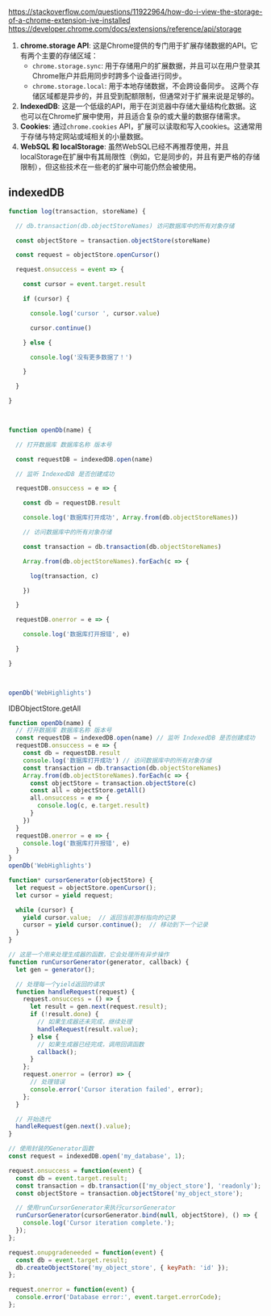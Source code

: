 
https://stackoverflow.com/questions/11922964/how-do-i-view-the-storage-of-a-chrome-extension-ive-installed
https://developer.chrome.com/docs/extensions/reference/api/storage

1. **chrome.storage API**: 这是Chrome提供的专门用于扩展存储数据的API。它有两个主要的存储区域：
    - `chrome.storage.sync`: 用于存储用户的扩展数据，并且可以在用户登录其Chrome账户并启用同步时跨多个设备进行同步。
    - `chrome.storage.local`: 用于本地存储数据，不会跨设备同步。
    这两个存储区域都是异步的，并且受到配额限制，但通常对于扩展来说是足够的。
2. **IndexedDB**: 这是一个低级的API，用于在浏览器中存储大量结构化数据。这也可以在Chrome扩展中使用，并且适合复杂的或大量的数据存储需求。
3. **Cookies**: 通过`chrome.cookies` API，扩展可以读取和写入cookies。这通常用于存储与特定网站或域相关的小量数据。
4. **WebSQL 和 localStorage**: 虽然WebSQL已经不再推荐使用，并且localStorage在扩展中有其局限性（例如，它是同步的，并且有更严格的存储限制），但这些技术在一些老的扩展中可能仍然会被使用。
    
## indexedDB

```js
function log(transaction, storeName) {

  // db.transaction(db.objectStoreNames) 访问数据库中的所有对象存储

  const objectStore = transaction.objectStore(storeName)

  const request = objectStore.openCursor()

  request.onsuccess = event => {

    const cursor = event.target.result

    if (cursor) {

      console.log('cursor ', cursor.value)

      cursor.continue()

    } else {

      console.log('没有更多数据了！')

    }

  }

}

  

function openDb(name) {

  // 打开数据库 数据库名称 版本号

  const requestDB = indexedDB.open(name)

  // 监听 IndexedDB 是否创建成功

  requestDB.onsuccess = e => {

    const db = requestDB.result

    console.log('数据库打开成功', Array.from(db.objectStoreNames))

    // 访问数据库中的所有对象存储

    const transaction = db.transaction(db.objectStoreNames)

    Array.from(db.objectStoreNames).forEach(c => {

      log(transaction, c)

    })

  }

  requestDB.onerror = e => {

    console.log('数据库打开报错', e)

  }

}

  

openDb('WebHighlights')
```

IDBObjectStore.getAll

```js
function openDb(name) {
  // 打开数据库 数据库名称 版本号
  const requestDB = indexedDB.open(name) // 监听 IndexedDB 是否创建成功
  requestDB.onsuccess = e => {
    const db = requestDB.result
    console.log('数据库打开成功') // 访问数据库中的所有对象存储
    const transaction = db.transaction(db.objectStoreNames)
    Array.from(db.objectStoreNames).forEach(c => {
      const objectStore = transaction.objectStore(c)
      const all = objectStore.getAll()
      all.onsuccess = e => {
        console.log(c, e.target.result)
      }
    })
  }
  requestDB.onerror = e => {
    console.log('数据库打开报错', e)
  }
}
openDb('WebHighlights')
```

```js
function* cursorGenerator(objectStore) {
  let request = objectStore.openCursor();
  let cursor = yield request;

  while (cursor) {
    yield cursor.value;  // 返回当前游标指向的记录
    cursor = yield cursor.continue();  // 移动到下一个记录
  }
}

// 这是一个用来处理生成器的函数，它会处理所有异步操作
function runCursorGenerator(generator, callback) {
  let gen = generator();

  // 处理每一个yield返回的请求
  function handleRequest(request) {
    request.onsuccess = () => {
      let result = gen.next(request.result);
      if (!result.done) {
        // 如果生成器还未完成，继续处理
        handleRequest(result.value);
      } else {
        // 如果生成器已经完成，调用回调函数
        callback();
      }
    };
    request.onerror = (error) => {
      // 处理错误
      console.error('Cursor iteration failed', error);
    };
  }

  // 开始迭代
  handleRequest(gen.next().value);
}

// 使用封装的Generator函数
const request = indexedDB.open('my_database', 1);

request.onsuccess = function(event) {
  const db = event.target.result;
  const transaction = db.transaction(['my_object_store'], 'readonly');
  const objectStore = transaction.objectStore('my_object_store');

  // 使用runCursorGenerator来执行cursorGenerator
  runCursorGenerator(cursorGenerator.bind(null, objectStore), () => {
    console.log('Cursor iteration complete.');
  });
};

request.onupgradeneeded = function(event) {
  const db = event.target.result;
  db.createObjectStore('my_object_store', { keyPath: 'id' });
};

request.onerror = function(event) {
  console.error('Database error:', event.target.errorCode);
};
```